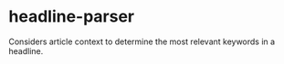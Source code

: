 headline-parser
===============

Considers article context to determine the most relevant keywords in a headline.
